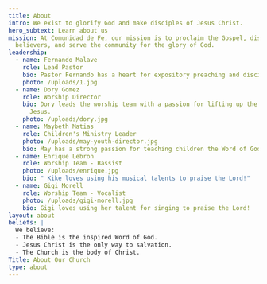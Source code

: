```yaml
---
title: About
intro: We exist to glorify God and make disciples of Jesus Christ.
hero_subtext: Learn about us
mission: At Comunidad de Fe, our mission is to proclaim the Gospel, disciple
  believers, and serve the community for the glory of God.
leadership:
  - name: Fernando Malave
    role: Lead Pastor
    bio: Pastor Fernando has a heart for expository preaching and discipleship.
    photo: /uploads/1.jpg
  - name: Dory Gomez
    role: Worship Director
    bio: Dory leads the worship team with a passion for lifting up the name of
      Jesus.
    photo: /uploads/dory.jpg
  - name: Maybeth Matias
    role: Children's Ministry Leader
    photo: /uploads/may-youth-director.jpg
    bio: May has a strong passion for teaching children the Word of God.
  - name: Enrique Lebron
    role: Worship Team - Bassist
    photo: /uploads/enrique.jpg
    bio: " Kike loves using his musical talents to praise the Lord!"
  - name: Gigi Morell
    role: Worship Team - Vocalist
    photo: /uploads/gigi-morell.jpg
    bio: Gigi loves using her talent for singing to praise the Lord!
layout: about
beliefs: |
  We believe:
  - The Bible is the inspired Word of God.
  - Jesus Christ is the only way to salvation.
  - The Church is the body of Christ.
Title: About Our Church
type: about
---
```

